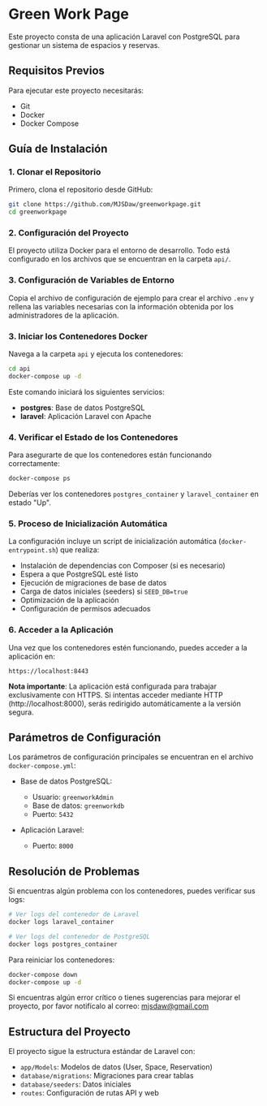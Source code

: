# Green Work Page

Este proyecto consta de una aplicación Laravel con PostgreSQL para gestionar un sistema de espacios y reservas.

## Requisitos Previos

Para ejecutar este proyecto necesitarás:

- Git
- Docker
- Docker Compose

## Guía de Instalación

### 1. Clonar el Repositorio

Primero, clona el repositorio desde GitHub:

```bash
git clone https://github.com/MJSDaw/greenworkpage.git
cd greenworkpage
```

### 2. Configuración del Proyecto

El proyecto utiliza Docker para el entorno de desarrollo. Todo está configurado en los archivos que se encuentran en la carpeta `api/`.

### 3. Configuración de Variables de Entorno

Copia el archivo de configuración de ejemplo para crear el archivo `.env` y rellena las variables necesarias con la información obtenida por los administradores de la aplicación.

### 3. Iniciar los Contenedores Docker

Navega a la carpeta `api` y ejecuta los contenedores:

```bash
cd api
docker-compose up -d
```

Este comando iniciará los siguientes servicios:
- **postgres**: Base de datos PostgreSQL
- **laravel**: Aplicación Laravel con Apache

### 4. Verificar el Estado de los Contenedores

Para asegurarte de que los contenedores están funcionando correctamente:

```bash
docker-compose ps
```

Deberías ver los contenedores `postgres_container` y `laravel_container` en estado "Up".

### 5. Proceso de Inicialización Automática

La configuración incluye un script de inicialización automática (`docker-entrypoint.sh`) que realiza:

- Instalación de dependencias con Composer (si es necesario)
- Espera a que PostgreSQL esté listo
- Ejecución de migraciones de base de datos
- Carga de datos iniciales (seeders) si `SEED_DB=true`
- Optimización de la aplicación
- Configuración de permisos adecuados

### 6. Acceder a la Aplicación

Una vez que los contenedores estén funcionando, puedes acceder a la aplicación en:

```
https://localhost:8443
```

**Nota importante**: La aplicación está configurada para trabajar exclusivamente con HTTPS. Si intentas acceder mediante HTTP (http://localhost:8000), serás redirigido automáticamente a la versión segura.

## Parámetros de Configuración

Los parámetros de configuración principales se encuentran en el archivo `docker-compose.yml`:

- Base de datos PostgreSQL:
  - Usuario: `greenworkAdmin`
  - Base de datos: `greenworkdb`
  - Puerto: `5432`

- Aplicación Laravel:
  - Puerto: `8000`

## Resolución de Problemas

Si encuentras algún problema con los contenedores, puedes verificar sus logs:

```bash
# Ver logs del contenedor de Laravel
docker logs laravel_container

# Ver logs del contenedor de PostgreSQL
docker logs postgres_container
```

Para reiniciar los contenedores:

```bash
docker-compose down
docker-compose up -d
```

Si encuentras algún error crítico o tienes sugerencias para mejorar el proyecto, por favor notifícalo al correo: mjsdaw@gmail.com

## Estructura del Proyecto

El proyecto sigue la estructura estándar de Laravel con:

- `app/Models`: Modelos de datos (User, Space, Reservation)
- `database/migrations`: Migraciones para crear tablas
- `database/seeders`: Datos iniciales
- `routes`: Configuración de rutas API y web